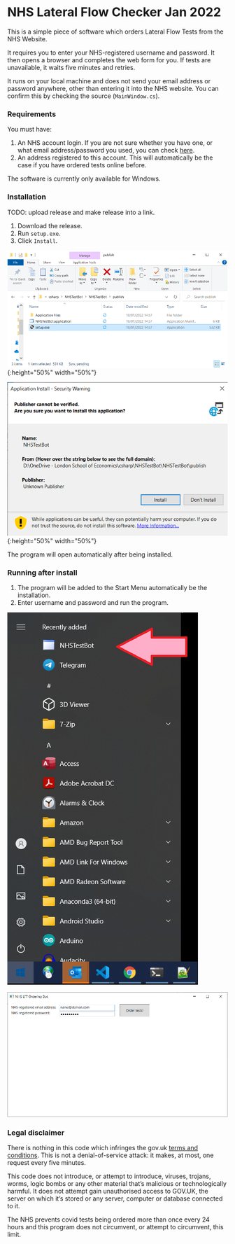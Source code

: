 # NHS Lateral Flow Checker Jan 2022

This is a simple piece of software which orders Lateral Flow Tests from the NHS Website.

It requires you to enter your NHS-registered username and password. It then opens a browser and completes the web form for you. If tests are unavailable, it waits five minutes and retries.

It runs on your local machine and does not send your email address or password anywhere, other than entering it into the NHS website. You can confirm this by checking the source (`MainWindow.cs`).

### Requirements

You must have:

1. An NHS account login. If you are not sure whether you have one, or what email address/password you used, you can check [here](https://www.nhsapp.service.nhs.uk/login).
2. An address registered to this account. This will automatically be the case if you have ordered tests online before.

The software is currently only available for Windows.

### Installation 

TODO: upload release and make release into a link.

1. Download the release.
2. Run `setup.exe`.
3. Click `Install`.

![Run setup](img/install-folder.png){:height="50%" width="50%"}


![Click Install](img/install.png){:height="50%" width="50%"}

The program will open automatically after being installed.

### Running after install

1. The program will be added to the Start Menu automatically be the installation.
2. Enter username and password and run the program.

![](img/start-menu.png?s=200)


![](img/main-window.png?s=100)

### Legal disclaimer

There is nothing in this code which infringes the gov.uk [terms and conditions](https://www.gov.uk/help/terms-conditions). This is not a denial-of-service attack: it makes, at most, one request every five minutes. 

This code does not introduce, or attempt to introduce, viruses, trojans, worms, logic bombs or any other material that’s malicious or technologically harmful. It does not attempt gain unauthorised access to GOV.UK, the server on which it’s stored or any server, computer or database connected to it.

The NHS prevents covid tests being ordered more than once every 24 hours and this program does not circumvent, or attempt to circumvent, this limit.
